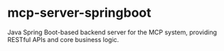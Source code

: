 # mcp-server-springboot
Java Spring Boot-based backend server for the MCP system, providing RESTful APIs and core business logic.
